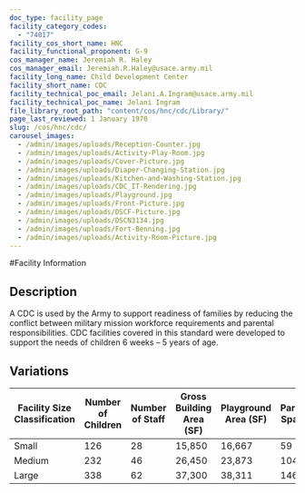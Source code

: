 ```yaml
---
doc_type: facility_page
facility_category_codes:
  - "74017"
facility_cos_short_name: HNC
facility_functional_proponent: G-9
cos_manager_name: Jeremiah R. Haley
cos_manager_email: Jeremiah.R.Haley@usace.army.mil
facility_long_name: Child Development Center
facility_short_name: CDC
facility_technical_poc_email: Jelani.A.Ingram@usace.army.mil
facility_technical_poc_name: Jelani Ingram
file_library_root_path: "content/cos/hnc/cdc/Library/"
page_last_reviewed: 1 January 1970
slug: /cos/hnc/cdc/
carousel_images:
  - /admin/images/uploads/Reception-Counter.jpg
  - /admin/images/uploads/Activity-Play-Room.jpg
  - /admin/images/uploads/Cover-Picture.jpg
  - /admin/images/uploads/Diaper-Changing-Station.jpg
  - /admin/images/uploads/Kitchen-and-Washing-Station.jpg
  - /admin/images/uploads/CDC_IT-Rendering.jpg
  - /admin/images/uploads/Playground.jpg
  - /admin/images/uploads/Front-Picture.jpg
  - /admin/images/uploads/DSCF-Picture.jpg
  - /admin/images/uploads/DSCN3134.jpg
  - /admin/images/uploads/Fort-Benning.jpg
  - /admin/images/uploads/Activity-Room-Picture.jpg
---
```


#Facility Information

## Description

A CDC is used by the Army to support readiness of families by reducing the conflict between military mission workforce requirements and parental responsibilities. CDC facilities covered in this standard were developed to support the needs of children 6 weeks – 5 years of age.

## Variations

| Facility Size Classification | Number of Children | Number of Staff | ​Gross Building Area (SF) | ​Playground Area (SF) | ​Parking Spaces |
| ---------------------------- | ------------------ | --------------- | ------------------------- | --------------------- | --------------- |
| Small​                       | ​126               | ​28             | 15,850                    | 16,667                | 59              |
| Medium​                      | ​232               | ​46             | 26,450                    | 23,873                | 104             |
| Large​                       | ​338               | ​62             | 37,300                    | 38,311                | 146             |

